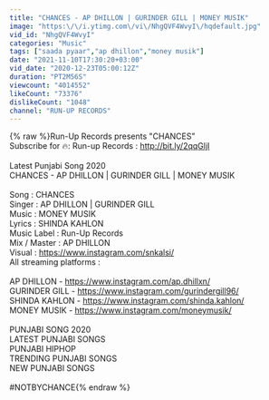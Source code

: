 ```yaml
---
title: "CHANCES - AP DHILLON | GURINDER GILL | MONEY MUSIK"
image: "https:\/\/i.ytimg.com\/vi\/NhgQVF4WvyI\/hqdefault.jpg"
vid_id: "NhgQVF4WvyI"
categories: "Music"
tags: ["saada pyaar","ap dhillon","money musik"]
date: "2021-11-10T17:30:20+03:00"
vid_date: "2020-12-23T05:00:12Z"
duration: "PT2M56S"
viewcount: "4014552"
likeCount: "73376"
dislikeCount: "1048"
channel: "RUN-UP RECORDS"
---
```

{% raw %}Run-Up Records presents &quot;CHANCES”<br />Subscribe for 🔥: Run-up Records : <a rel="nofollow" target="blank" href="http://bit.ly/2qqGljI">http://bit.ly/2qqGljI</a><br /><br />Latest Punjabi Song 2020<br />CHANCES - AP DHILLON | GURINDER GILL | MONEY MUSIK<br /><br />Song   : CHANCES<br />Singer : AP DHILLON | GURINDER GILL <br />Music : MONEY MUSIK <br />Lyrics :  SHINDA KAHLON<br />Music Label : Run-Up Records<br />Mix / Master : AP DHILLON<br />Visual : <a rel="nofollow" target="blank" href="https://www.instagram.com/snkalsi/">https://www.instagram.com/snkalsi/</a><br />All streaming platforms : <br /><br />AP DHILLON - <a rel="nofollow" target="blank" href="https://www.instagram.com/ap.dhillxn/">https://www.instagram.com/ap.dhillxn/</a><br />GURINDER GILL - <a rel="nofollow" target="blank" href="https://www.instagram.com/gurindergill96/">https://www.instagram.com/gurindergill96/</a><br />SHINDA KAHLON - <a rel="nofollow" target="blank" href="https://www.instagram.com/shinda.kahlon/">https://www.instagram.com/shinda.kahlon/</a><br />MONEY MUSIK - <a rel="nofollow" target="blank" href="https://www.instagram.com/moneymusik/">https://www.instagram.com/moneymusik/</a><br /><br />PUNJABI SONG 2020 <br />LATEST PUNJABI SONGS<br />PUNJABI HIPHOP<br />TRENDING PUNJABI SONGS<br />NEW PUNJABI SONGS<br /><br />#NOTBYCHANCE{% endraw %}
